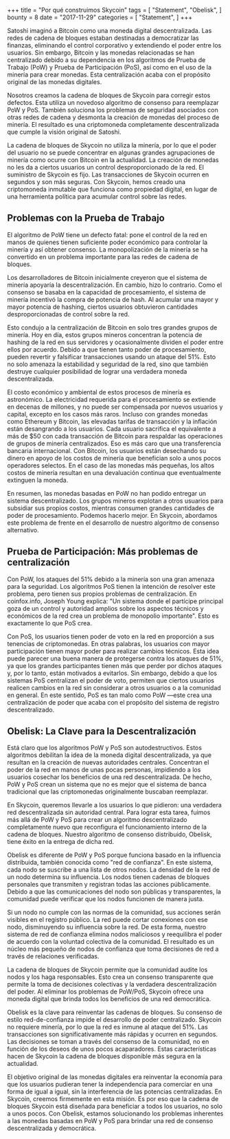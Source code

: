 +++
title = "Por qué construimos Skycoin"
tags = [
    "Statement",
    "Obelisk",
]
bounty = 8
date = "2017-11-29"
categories = [
    "Statement",
]
+++

Satoshi imaginó a Bitcoin como una moneda digital descentralizada. 
Las redes de cadena de bloques estaban destinadas a democratizar las finanzas, 
eliminando el control corporativo y extendiendo el poder entre los usuarios. 
Sin embargo, Bitcoin y las monedas relacionadas se han centralizado debido 
a su dependencia en los algoritmos de Prueba de Trabajo (PoW) y 
Prueba de Participación (PoS), así como en el uso de la minería para crear monedas. 
Esta centralización acaba con el propósito original de las monedas digitales.

Nosotros creamos la cadena de bloques de Skycoin para corregir estos defectos. 
Esta utiliza un novedoso algoritmo de consenso para reemplazar PoW y PoS. 
También soluciona los problemas de seguridad asociados con otras redes de 
cadena y desmonta la creación de monedas del proceso de minería. El resultado 
es una criptomoneda completamente descentralizada que cumple la visión original de Satoshi.

La cadena de bloques de Skycoin no utiliza la minería, por lo que el poder del 
usuario no se puede concentrar en algunas grandes agrupaciones de minería como ocurre 
con Bitcoin en la actualidad. La creación de monedas no les da a ciertos usuarios 
un control desproporcionado de la red. El suministro de Skycoin es fijo. Las transacciones 
de Skycoin ocurren en segundos y son más seguras. Con Skycoin, hemos creado una 
criptomoneda inmutable que funciona como propiedad digital, en lugar de una herramienta 
política para acumular control sobre las redes.

## Problemas con la Prueba de Trabajo

El algoritmo de PoW tiene un defecto fatal: pone el control de la red en manos 
de quienes tienen suficiente poder económico para controlar la minería y así 
obtener consenso. La monopolización de la minería se ha convertido en un problema 
importante para las redes de cadena de bloques.

Los desarrolladores de Bitcoin inicialmente creyeron que el sistema de 
minería apoyaría la descentralización. En cambio, hizo lo contrario. Como 
el consenso se basaba en la capacidad de procesamiento, el sistema de 
minería incentivó la compra de potencia de hash. Al acumular una mayor y 
mayor potencia de hashing, ciertos usuarios obtuvieron cantidades 
desproporcionadas de control sobre la red.

Esto condujo a la centralización de Bitcoin en solo tres grandes grupos 
de minería. Hoy en día, estos grupos mineros concentran la potencia de 
hashing de la red en sus servidores y ocasionalmente dividen el poder 
entre ellos por acuerdo. Debido a que tienen tanto poder de procesamiento, 
pueden revertir y falsificar transacciones usando un ataque del 51%. Esto 
no solo amenaza la estabilidad y seguridad de la red, sino que también destruye 
cualquier posibilidad de lograr una verdadera moneda descentralizada.

El costo económico y ambiental de estos procesos de minería es astronómico. 
La electricidad requerida para el procesamiento se extiende en decenas de millones, 
y no puede ser compensada por nuevos usuarios y capital, excepto en los casos más 
raros. Incluso con grandes monedas como Ethereum y Bitcoin, las elevadas tarifas de 
transacción y la inflación están desangrando a los usuarios. Cada usuario sacrifica 
el equivalente a más de $50 con cada transacción de Bitcoin para respaldar las 
operaciones de grupos de minería centralizados. Eso es más caro que una transferencia 
bancaria internacional. Con Bitcoin, los usuarios están desechando su dinero en apoyo 
de los costos de minería que benefician solo a unos pocos operadores selectos. 
En el caso de las monedas más pequeñas, los altos costos de minería resultan en una 
devaluación continua que eventualmente extinguen la moneda.

En resumen, las monedas basadas en PoW no han podido entregar un sistema 
descentralizado. Los grupos mineros explotan a otros usuarios para subsidiar 
sus propios costos, mientras consumen grandes cantidades de poder de procesamiento. 
Podemos hacerlo mejor. En Skycoin, abordamos este problema de frente en el 
desarrollo de nuestro algoritmo de consenso alternativo.

## Prueba de Participación: Más problemas de centralización

Con PoW, los ataques del 51% debido a la minería son una gran amenaza para 
la seguridad. Los algoritmos PoS tienen la intención de resolver este problema, 
pero tienen sus propios problemas de centralización. En coinfox.info, Joseph Young 
explica: "Un sistema donde el partícipe principal goza de un control y autoridad 
amplios sobre los aspectos técnicos y económicos de la red crea un problema de 
monopolio importante". Esto es exactamente lo que PoS crea.

Con PoS, los usuarios tienen poder de voto en la red en proporción a sus 
tenencias de criptomonedas. En otras palabras, los usuarios con mayor 
participación tienen mayor poder para realizar cambios técnicos. Esta idea 
puede parecer una buena manera de protegerse contra los ataques de 51%, ya 
que los grandes participantes tienen más que perder por dichos ataques y, por 
lo tanto, están motivados a evitarlos. Sin embargo, debido a que los sistemas 
PoS centralizan el poder de voto, permiten que ciertos usuarios realicen 
cambios en la red sin considerar a otros usuarios o a la comunidad en general. 
En este sentido, PoS es tan malo como PoW —este crea una centralización de 
poder que acaba con el propósito del sistema de registro descentralizado.

## Obelisk: La Clave para la Descentralización

Está claro que los algoritmos PoW y PoS son autodestructivos. Estos algoritmos 
debilitan la idea de la moneda digital descentralizada, ya que resultan en la 
creación de nuevas autoridades centrales. Concentran el poder de la red en manos 
de unas pocas personas, impidiendo a los usuarios cosechar los beneficios de una 
red descentralizada. De hecho, PoW y PoS crean un sistema que no es mejor que el 
sistema de banca tradicional que las criptomonedas originalmente buscaban reemplazar.

En Skycoin, queremos llevarle a los usuarios lo que pidieron: una verdadera 
red descentralizada sin autoridad central. Para lograr esta tarea, fuimos más 
allá de PoW y PoS para crear un algoritmo descentralizado completamente nuevo 
que reconfigura el funcionamiento interno de la cadena de bloques. Nuestro algoritmo 
de consenso distribuido, Obelisk, tiene éxito en la entrega de dicha red.

Obelisk es diferente de PoW y PoS porque funciona basado en la influencia distribuida, 
también conocida como "red de confianza". En este sistema, cada nodo se suscribe a una 
lista de otros nodos. La densidad de la red de un nodo determina su influencia. Los 
nodos tienen cadenas de bloques personales que transmiten y registran todas las 
acciones públicamente. Debido a que las comunicaciones del nodo son públicas y 
transparentes, la comunidad puede verificar que los nodos funcionen de manera justa.

Si un nodo no cumple con las normas de la comunidad, sus acciones serán visibles 
en el registro público. La red puede cortar conexiones con ese nodo, disminuyendo su 
influencia sobre la red. De esta forma, nuestro sistema de red de confianza elimina 
nodos maliciosos y reequilibra el poder de acuerdo con la voluntad colectiva de la 
comunidad. El resultado es un núcleo más pequeño de nodos de confianza que toma 
decisiones de red a través de relaciones verificadas.

La cadena de bloques de Skycoin permite que la comunidad audite los nodos y los 
haga responsables. Esto crea un consenso transparente que permite la toma de 
decisiones colectivas y la verdadera descentralización del poder. Al eliminar 
los problemas de PoW/PoS, Skycoin ofrece una moneda digital que brinda todos los 
beneficios de una red democrática.

Obelisk es la clave para reinventar las cadenas de bloques. Su consenso de 
estilo red-de-confianza impide el desarrollo de poder centralizado. Skycoin 
no requiere minería, por lo que la red es inmune al ataque del 51%. 
Las transacciones son significativamente más rápidas y ocurren en segundos. 
Las decisiones se toman a través del consenso de la comunidad, no en función 
de los deseos de unos pocos acaparadores. Estas características hacen de Skycoin 
la cadena de bloques disponible más segura en la actualidad.

El objetivo original de las monedas digitales era reinventar la economía 
para que los usuarios pudieran tener la independencia para comerciar en una 
forma de igual a igual, sin la interferencia de las potencias centralizadas. 
En Skycoin, creemos firmemente en esta misión. Es por eso que la cadena de bloques 
Skycoin está diseñada para beneficiar a todos los usuarios, no solo a unos pocos. 
Con Obelisk, estamos solucionando los problemas inherentes a las monedas basadas 
en PoW y PoS para brindar una red de consenso descentralizada y democrática.
